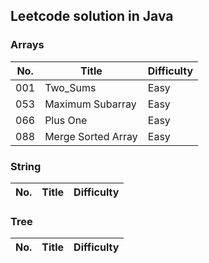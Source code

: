 ## Leetcode solution in Java  
### Arrays  
No.|Title|Difficulty  
---|-----|----------  
001|Two_Sums|Easy  
053|Maximum Subarray|Easy 
066|Plus One|Easy  
088|Merge Sorted Array|Easy  
### String  
No.|Title|Difficulty  
---|-----|----------  
### Tree  
No.|Title|Difficulty  
---|-----|----------  
